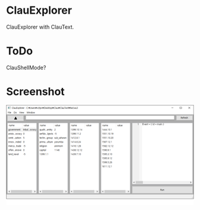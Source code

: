 # ClauExplorer
  ClauExplorer with ClauText.
# ToDo
  ClauShellMode?
  
# Screenshot
 ![alt text](clau_explorer.png) 
